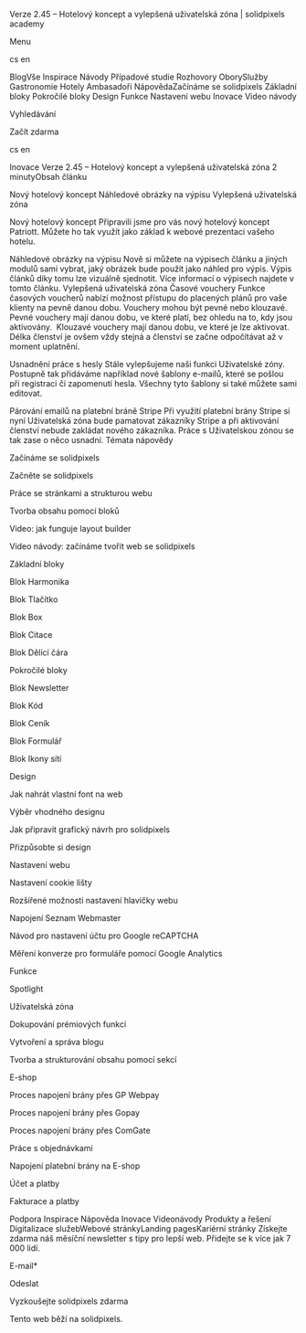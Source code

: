 <p>Verze 2.45 – Hotelový koncept a vylepšená uživatelská zóna | solidpixels academy</p>
<p>Menu</p>
<p>cs en</p>
<p>BlogVše Inspirace Návody Případové studie Rozhovory OborySlužby Gastronomie Hotely Ambasadoři NápovědaZačínáme se solidpixels Základní bloky Pokročilé bloky Design Funkce Nastavení webu Inovace Video návody</p>
<p>Vyhledávání</p>
<p>Začít zdarma</p>
<p>cs en</p>
<p>Inovace
Verze 2.45 – Hotelový koncept a vylepšená uživatelská zóna
2 minutyObsah článku</p>
<p>Nový hotelový koncept
Náhledové obrázky na výpisu
Vylepšená uživatelská zóna</p>
<p>Nový hotelový koncept
Připravili jsme pro vás nový hotelový koncept Patriott. Můžete ho tak využít jako základ k webové prezentaci vašeho hotelu.</p>
<p>Náhledové obrázky na výpisu
Nově si můžete na výpisech článku a jiných modulů sami vybrat, jaký obrázek bude použit jako náhled pro výpis. Výpis článků díky tomu lze vizuálně sjednotit. Více informací o výpisech najdete v tomto článku.
Vylepšená uživatelská zóna
Časové vouchery
Funkce časových voucherů nabízí možnost přístupu do placených plánů pro vaše klienty na pevně danou dobu.
Vouchery mohou být pevné nebo klouzavé.
Pevné vouchery mají danou dobu, ve které platí, bez ohledu na to, kdy jsou aktivovány. 
Klouzavé vouchery mají danou dobu, ve které je lze aktivovat. Délka členství je ovšem vždy stejná a členství se začne odpočítávat až v moment uplatnění.</p>
<p>Usnadnění práce s hesly
Stále vylepšujeme naši funkci Uživatelské zóny. Postupně tak přidáváme například nové šablony e-mailů, které se pošlou při registraci či zapomenutí hesla. Všechny tyto šablony si také můžete sami editovat.</p>
<p>Párování emailů na platební bráně Stripe
Při využití platební brány Stripe si nyní Uživatelská zóna bude pamatovat zákazníky Stripe a při aktivování členství nebude zakládat nového zákazníka. Práce s Uživatelskou zónou se tak zase o něco usnadní.
Témata nápovědy</p>
<p>Začínáme se solidpixels</p>
<p>Začněte se solidpixels</p>
<p>Práce se stránkami a strukturou webu</p>
<p>Tvorba obsahu pomocí bloků</p>
<p>Video: jak funguje layout builder </p>
<p>Video návody: začínáme tvořit web se solidpixels</p>
<p>Základní bloky</p>
<p>Blok Harmonika</p>
<p>Blok Tlačítko</p>
<p>Blok Box</p>
<p>Blok Citace</p>
<p>Blok Dělící čára</p>
<p>Pokročilé bloky</p>
<p>Blok Newsletter</p>
<p>Blok Kód</p>
<p>Blok Ceník</p>
<p>Blok Formulář</p>
<p>Blok Ikony sítí</p>
<p>Design</p>
<p>Jak nahrát vlastní font na web</p>
<p>Výběr vhodného designu</p>
<p>Jak připravit grafický návrh pro solidpixels</p>
<p>Přizpůsobte si design</p>
<p>Nastavení webu</p>
<p>Nastavení cookie lišty</p>
<p>Rozšířené možnosti nastavení hlavičky webu</p>
<p>Napojení Seznam Webmaster</p>
<p>Návod pro nastavení účtu pro Google reCAPTCHA</p>
<p>Měření konverze pro formuláře pomocí Google Analytics</p>
<p>Funkce</p>
<p>Spotlight</p>
<p>Uživatelská zóna</p>
<p>Dokupování prémiových funkcí</p>
<p>Vytvoření a správa blogu</p>
<p>Tvorba a strukturování obsahu pomocí sekcí</p>
<p>E-shop</p>
<p>Proces napojení brány přes GP Webpay</p>
<p>Proces napojení brány přes Gopay</p>
<p>Proces napojení brány přes ComGate</p>
<p>Práce s objednávkami</p>
<p>Napojení platební brány na E-shop</p>
<p>Účet a platby</p>
<p>Fakturace a platby</p>
<p>Podpora
 Inspirace
Nápověda
Inovace
Videonávody
 Produkty a řešení
 Digitalizace služebWebové stránkyLanding pagesKariérní stránky Získejte zdarma náš měsíční newsletter s tipy pro lepší web. Přidejte se k více jak 7 000 lidí.</p>
<p>E-mail*</p>
<p>Odeslat</p>
<p>Vyzkoušejte solidpixels zdarma</p>
<p>Tento web běží na solidpixels.</p>